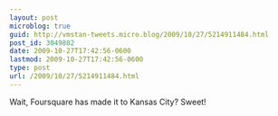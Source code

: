 ```yaml
---
layout: post
microblog: true
guid: http://vmstan-tweets.micro.blog/2009/10/27/5214911484.html
post_id: 3049802
date: 2009-10-27T17:42:56-0600
lastmod: 2009-10-27T17:42:56-0600
type: post
url: /2009/10/27/5214911484.html
---
```

Wait, Foursquare has made it to Kansas City? Sweet!
